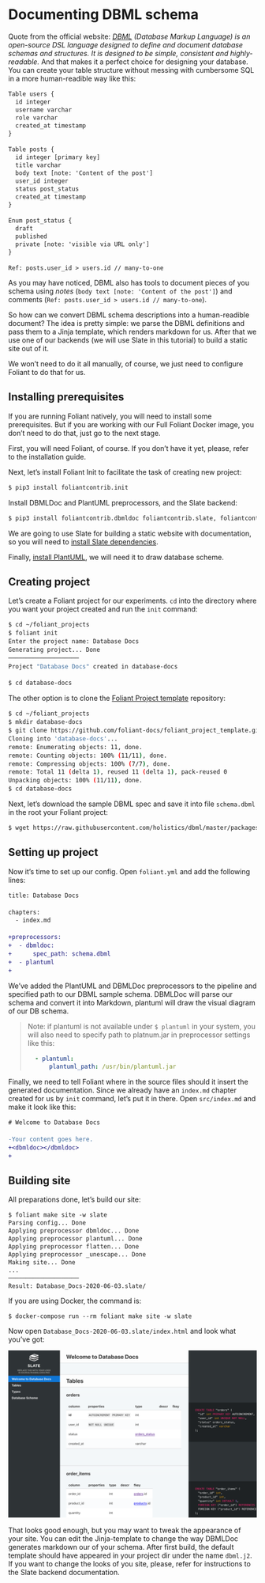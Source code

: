 # Documenting DBML schema

Quote from the official website: *[DBML](https://dbml.org/) (Database Markup Language) is an open-source DSL language designed to define and document database schemas and structures. It is designed to be simple, consistent and highly-readable.* And that makes it a perfect choice for designing your database. You can create your table structure without messing with cumbersome SQL in a more human-readible way like this:

```
Table users {
  id integer
  username varchar
  role varchar
  created_at timestamp
}

Table posts {
  id integer [primary key]
  title varchar
  body text [note: 'Content of the post']
  user_id integer
  status post_status
  created_at timestamp
}

Enum post_status {
  draft
  published
  private [note: 'visible via URL only']
}

Ref: posts.user_id > users.id // many-to-one
```

As you may have noticed, DBML also has tools to document pieces of you schema using *notes* (`body text [note: 'Content of the post']`) and comments (`Ref: posts.user_id > users.id // many-to-one`).

So how can we convert DBML schema descriptions into a human-readible document? The idea is pretty simple: we parse the DBML definitions and pass them to a Jinja template, which renders markdown for us. After that we use one of our backends (we will use <link src="../../backends/slate.md" title="Slate">Slate</link> in this tutorial) to build a static site out of it.

We won’t need to do it all manually, of course, we just need to configure Foliant to do that for us.

## Installing prerequisites

If you are running Foliant natively, you will need to install some prerequisites. But if you are working with our <link src="../full_docker.md" title="Working with Full Foliant Docker image">Full Foliant Docker image</link>, you don’t need to do that, just go to the next stage.

First, you will need Foliant, of course. If you don’t have it yet, please, refer to the <link src="../../installation.md" title="Installation">installation guide</link>.

Next, let’s install <link src="../../cli/init/index.md" title="Init">Foliant Init</link> to facilitate the task of creating new project:

```bash
$ pip3 install foliantcontrib.init
```

Install DBMLDoc and PlantUML preprocessors, and the Slate backend:

```bash
$ pip3 install foliantcontrib.dbmldoc foliantcontrib.slate, foliantcontrib.plantuml
```

We are going to use <link src="../../backends/slate.md" title="Slate">Slate</link> for building a static website with documentation, so you will need to [install Slate dependencies](https://github.com/slatedocs/slate/wiki/Using-Slate-Natively).

Finally, [install PlantUML](https://plantuml.com/ru/starting), we will need it to draw database scheme.

## Creating project

Let’s create a Foliant project for our experiments. `cd` into the directory where you want your project created and run the `init` command:

```bash
$ cd ~/foliant_projects
$ foliant init
Enter the project name: Database Docs
Generating project... Done
────────────────────
Project "Database Docs" created in database-docs

$ cd database-docs
```

The other option is to clone the [Foliant Project template](https://github.com/foliant-docs/foliant_project_template/) repository:

```bash
$ cd ~/foliant_projects
$ mkdir database-docs
$ git clone https://github.com/foliant-docs/foliant_project_template.git database-docs
Cloning into 'database-docs'...
remote: Enumerating objects: 11, done.
remote: Counting objects: 100% (11/11), done.
remote: Compressing objects: 100% (7/7), done.
remote: Total 11 (delta 1), reused 11 (delta 1), pack-reused 0
Unpacking objects: 100% (11/11), done.
$ cd database-docs
```

Next, let’s download the sample DBML spec and save it into file `schema.dbml` in the root your Foliant project:

```bash
$ wget https://raw.githubusercontent.com/holistics/dbml/master/packages/dbml-core/__tests__/parser/dbml-parse/input/general_schema.in.dbml -O schema.dbml
```

## Setting up project

Now it’s time to set up our config. Open `foliant.yml` and add the following lines:

```diff
title: Database Docs

chapters:
  - index.md

+preprocessors:
+  - dbmldoc:
+      spec_path: schema.dbml
+  - plantuml
+
```

We’ve added the PlantUML and DBMLDoc preprocessors to the pipeline and specified path to our DBML sample schema. DBMLDoc will parse our schema and convert it into Markdown, plantuml will draw the visual diagram of our DB schema.

> Note: if plantuml is not available under `$ plantuml` in your system, you will also need to specify path to platnum.jar in preprocessor settings like this:
> ```yaml
>   - plantuml:
>       plantuml_path: /usr/bin/plantuml.jar
> ```

Finally, we need to tell Foliant where in the source files should it insert the generated documentation. Since we already have an `index.md` chapter created for us by `init` command, let’s put it in there. Open `src/index.md` and make it look like this:

```diff
# Welcome to Database Docs

-Your content goes here.
+<dbmldoc></dbmldoc>
+
```

## Building site

All preparations done, let’s build our site:

```
$ foliant make site -w slate
Parsing config... Done
Applying preprocessor dbmldoc... Done
Applying preprocessor plantuml... Done
Applying preprocessor flatten... Done
Applying preprocessor _unescape... Done
Making site... Done
...
────────────────────
Result: Database_Docs-2020-06-03.slate/
```

If you are using Docker, the command is:

```
$ docker-compose run --rm foliant make site -w slate
```

Now open `Database_Docs-2020-06-03.slate/index.html` and look what you’ve got:

![](img/dbml.png)

That looks good enough, but you may want to tweak the appearance of your site. You can edit the Jinja-template to change the way DBMLDoc generates markdown our of your schema. After first build, the default template should have appeared in your project dir under the name `dbml.j2`. If you want to change the looks of you site, please, refer for instructions to the <link src="../../backends/slate.md" title="Slate">Slate</link> backend documentation.
